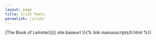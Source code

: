 ```yaml
---
layout: page
title: Irish Texts
permalink: /irish/
---
```


[The Book of Leinster]({{ site.baseurl }}{% link manusxcripts/ll.html %})
